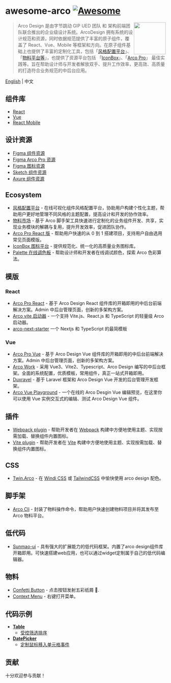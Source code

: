 # awesome-arco [![Awesome](https://cdn.rawgit.com/sindresorhus/awesome/d7305f38d29fed78fa85652e3a63e154dd8e8829/media/badge.svg)](https://github.com/sindresorhus/awesome)

[<img src="https://avatars.githubusercontent.com/u/64576149?s=200&v=4" align="right" height="100">](http://lesscss.org/)

> Arco Design 是由字节跳动 GIP UED 团队 和 架构前端团队联合推出的企业级设计系统。ArcoDesign 拥有系统的设计规范和资源，同时依据规范提供了丰富的原子组件，覆盖了 React、Vue、Mobile 等框架和方向。在原子组件基础上也提供了丰富的定制化工具，包括「[风格配置平台](https://arco.design/themes)」、「[物料平台等](https://arco.design/material)」，也提供了资源平台包括 「[IconBox](https://arco.design/iconbox)」、「[Arco Pro](https://pro.arco.design)」 最佳实践等。旨在帮助设计师与开发者解放双手、提升工作效率，更高效、高质量的打造符合业务规范的中后台应用。


[English](./README.md) | 中文

## 组件库

* [React](https://github.com/arco-design/arco-design)
* [Vue](https://github.com/arco-design/arco-design-vue)
* [React Mobile](https://github.com/arco-design/arco-design-mobile)

## 设计资源

* [Figma 组件资源](https://www.figma.com/file/M66cTiLXHa4SVyZIlfY5Pb/arco-Design-System?node-id=7945%3A44563)
* [Figma Arco Pro 资源](https://www.figma.com/file/dp8okiO9c6tKdBmqv1m1R2/Arco-Design-Pro?node-id=515%3A5594)
* [Figma 图标资源](https://www.figma.com/file/1ohmb16op4ogbI09ojLR5W/Arco-Design-Icons)
* [Sketch 组件资源](https://unpkg.byted-static.com/byted/arco-config/1.0.8/sketch/ArcoDesign_Sketch_Design.sketch)
* [Axure 组件资源](https://unpkg.byted-static.com/byted/arco-config/1.0.8/axure/ArcoDesign_Axure_Component.rp)

## Ecosystem

* [风格配置平台](https://arco.design/themes) - 在线可视化组件风格配置平台，协助用户构建个性化主题，帮助用户更好地管理不同风格的主题配置，提高设计和开发的协作效率。
* [物料市场](https://arco.design/material) - 基于 Arco 脚手架工具快速进行定制化的业务组件开发、共享，实现业务模块的解耦与复用，提升开发效率，促进团队协作。
* [Arco Pro React 版](https://pro.arco.design/) - 帮助用户快速的从 0 到 1 搭建项目，支持用户自由选用常见页面模版。
* [IconBox 图标平台](https://arco.design/iconbox) - 提供规范化、统一化的高质量业务图标库。
* [Palette 在线调色板](https://arco.design/palette) - 帮助设计师和开发者在线调试颜色，探索 Arco 色彩算法。

## 模版

### React

* [Arco Pro React](https://github.com/arco-design/arco-design-pro) - 基于 Arco Design React 组件库的开箱即用的中后台前端解决方案。Admin 中后台管理页面，创新的多架构方案。
* [Arco vite 启动器](https://github.com/renyuanz/arco-design-vite-react-ts-starter) - 一个支持 Vite.js、React.js 和 TypeScript 的轻量级 Arco 启动器。
* [arco-next-starter](https://github.com/jiahao-c/arco-next-starter) 一个 Nextjs 和 TypeScript 的最简模板

### Vue

* [Arco Pro Vue](https://github.com/arco-design/arco-design-pro-vue) - 基于 Arco Design Vue 组件库的开箱即用的中后台前端解决方案。Admin 中后台管理页面，创新的多架构方案。
* [Arco Work](https://github.com/qingqingxuan/arco-work) - 采用 Vue3、Vite2、Typescript、Arco Design 编写的中后台框架。全面的系统配置，优质模板，常用组件，真正一站式开箱即用。
* [Duxravel](https://github.com/duxphp/duxravel) - 基于 Laravel 框架和 Arco Design Vue 开发的后台管理开发框架。
* [Arco Vue Playground](https://github.com/hehehai/arco-vue-playground) - 一个在线的 Arco Desgin Vue 编辑预览，在这里你可以使用 Vue 实例交互式的编辑、测试 Arco Design Vue 组件。

## 插件

* [Webpack plugin](https://github.com/arco-design/arco-plugins/tree/main/packages/plugin-webpack-react) - 帮助开发者在 [Webpack](https://webpack.js.org/) 构建中方便地使用主题、实现按需加载、替换组件内置图标。
* [Vite plugin](https://github.com/arco-design/arco-plugins/tree/main/packages/plugin-vite-react) - 帮助开发者在 [Vite](https://vitejs.dev/) 构建中方便地使用主题、实现按需加载、替换组件内置图标。

## CSS

* [Twin.Arco](https://twin-arco.netlify.app/) - 在 [Windi CSS](https://github.com/windicss/windicss) 或 [TailwindCSS](https://github.com/tailwindlabs/tailwindcss) 中愉快使用 arco design 配色。

## 脚手架

* [Arco Cli](https://github.com/arco-design/arco-cli) - 封装了物料操作命令，帮助用户快速创建物料项目并将其发布至 Arco 物料平台。

## 低代码

* [Sunmao-ui](https://sunmao-ui.com/) - 具有强大的扩展能力的低代码框架。内置了arco design组件库开箱即用。可快速搭建web应用，也可以通过widget定制属于自己的低代码编辑器。

## 物料

* [Confetti Button](https://arco.design/material/detail/?name=arco-confetti) - 点击按钮发射五彩纸屑 🎉.
* [Context Menu](https://arco.design/material/detail/?name=@arco-design/context-menu) - 右键打开菜单。

## 代码示例

* **[Table](https://arco.design/react/components/table)**
  * [受控筛选排序](https://codesandbox.io/s/relaxed-herschel-ol574?file=/index.js)
* **[DatePicker](https://arco.design/react/components/date-picker)**
  * [定制鼠标移入单元格事件](https://codesandbox.io/s/suspicious-jepsen-s7h6m)

## 贡献

十分欢迎参与贡献！
